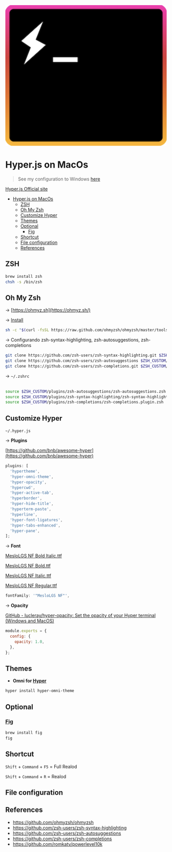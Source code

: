 ![Hyper.js](./hyper.js.png)

# Hyper.js on MacOs

> See my configuration to Windows [here](./windows/README.md)

[Hyper.js Official site](https://hyper.is)

- [Hyper.js on MacOs](#hyperjs-on-macos)
  - [ZSH](#zsh)
  - [Oh My Zsh](#oh-my-zsh)
  - [Customize Hyper](#customize-hyper)
  - [Themes](#themes)
  - [Optional](#optional)
    - [Fig](#fig)
  - [Shortcut](#shortcut)
  - [File configuration](#file-configuration)
  - [References](#references)

## ZSH

```bash
brew install zsh
chsh -s /bin/zsh
```

## Oh My Zsh

→ [https://ohmyz.sh](https://ohmyz.sh/)

→ [Install](https://ohmyz.sh/#install)

```bash
sh -c "$(curl -fsSL https://raw.github.com/ohmyzsh/ohmyzsh/master/tools/install.sh)"
```

→ Configurando zsh-syntax-highlighting, zsh-autosuggestions, zsh-completions

```bash
git clone https://github.com/zsh-users/zsh-syntax-highlighting.git $ZSH_CUSTOM/plugins/zsh-syntax-highlighting
git clone https://github.com/zsh-users/zsh-autosuggestions $ZSH_CUSTOM/plugins/zsh-autosuggestions
git clone https://github.com/zsh-users/zsh-completions.git $ZSH_CUSTOM/plugins/zsh-completions
```

→ `~/.zshrc`

```bash

source $ZSH_CUSTOM/plugins/zsh-autosuggestions/zsh-autosuggestions.zsh
source $ZSH_CUSTOM/plugins/zsh-syntax-highlighting/zsh-syntax-highlighting.zsh
source $ZSH_CUSTOM/plugins/zsh-completions/zsh-completions.plugin.zsh
```

## Customize Hyper

`~/.hyper.js`

→ **Plugins**

[https://github.com/bnb/awesome-hyper](https://github.com/bnb/awesome-hyper)

```jsx
plugins: [
  'hypertheme',
  'hyper-omni-theme',
  'hyper-opacity',
  'hypercwd',
  'hyper-active-tab',
  'hyperborder',
  'hyper-hide-title',
  'hyperterm-paste',
  'hyperline',
  'hyper-font-ligatures',
  'hyper-tabs-enhanced',
  'hyper-pane',
];
```

→ **Font**

[MesloLGS NF Bold Italic.ttf](../fonts/MesloLGS_NF_Bold_Italic.ttf)

[MesloLGS NF Bold.ttf](../fonts/MesloLGS_NF_Bold.ttf)

[MesloLGS NF Italic.ttf](../fonts/MesloLGS_NF_Italic.ttf)

[MesloLGS NF Regular.ttf](../fonts/MesloLGS_NF_Regular.ttf)

```jsx
fontFamily: '"MesloLGS NF"',
```

→ **Opacity**

[GitHub - lucleray/hyper-opacity: Set the opacity of your Hyper terminal (Windows and MacOS)](https://github.com/lucleray/hyper-opacity)

```jsx
module.exports = {
  config: {
    opacity: 1.0,
  },
};
```

## Themes

- **Omni for [Hyper](https://www.npmjs.com/package/hyper-omni-theme)**

```bash
hyper install hyper-omni-theme
```

## Optional

### [Fig](https://fig.io/)

```bash
brew install fig
fig
```

## Shortcut

`Shift` + `Command` + `F5` = Full Realod

`Shift` + `Command` + `R` = Realod

## File configuration

[]()

## References

- https://github.com/ohmyzsh/ohmyzsh
- https://github.com/zsh-users/zsh-syntax-highlighting
- https://github.com/zsh-users/zsh-autosuggestions
- https://github.com/zsh-users/zsh-completions
- https://github.com/romkatv/powerlevel10k
